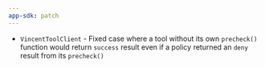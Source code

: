 ```yaml
---
app-sdk: patch
---
```


- `VincentToolClient` - Fixed case where a tool without its own `precheck()` function would return `success` result even if a policy returned an `deny` result from its `precheck()`
